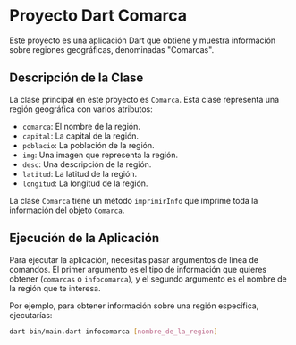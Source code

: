 # Proyecto Dart Comarca

Este proyecto es una aplicación Dart que obtiene y muestra información sobre regiones geográficas, denominadas "Comarcas".

## Descripción de la Clase

La clase principal en este proyecto es `Comarca`. Esta clase representa una región geográfica con varios atributos:

- `comarca`: El nombre de la región.
- `capital`: La capital de la región.
- `poblacio`: La población de la región.
- `img`: Una imagen que representa la región.
- `desc`: Una descripción de la región.
- `latitud`: La latitud de la región.
- `longitud`: La longitud de la región.

La clase `Comarca` tiene un método `imprimirInfo` que imprime toda la información del objeto `Comarca`.

## Ejecución de la Aplicación

Para ejecutar la aplicación, necesitas pasar argumentos de línea de comandos. El primer argumento es el tipo de información que quieres obtener (`comarcas` o `infocomarca`), y el segundo argumento es el nombre de la región que te interesa.

Por ejemplo, para obtener información sobre una región específica, ejecutarías:

```bash
dart bin/main.dart infocomarca [nombre_de_la_region]